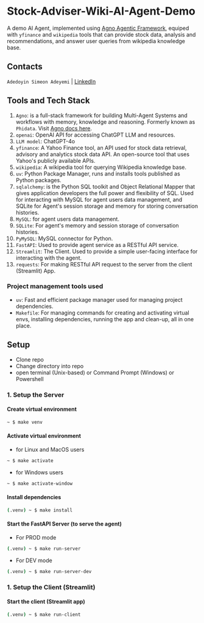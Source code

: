 # Stock-Adviser-Wiki-AI-Agent-Demo

A demo AI Agent, implemented using [Agno Agentic Framework](https://docs.agno.com/), equiped with `yfinance` and `wikipedia` tools that can provide stock data, analysis and recommendations, and answer user queries from wikipedia knowledge base.

## Contacts
`Adedoyin Simeon Adeyemi` | [LinkedIn](https://www.linkedin.com/in/adedoyin-adeyemi-a7827b160/)

## Tools and Tech Stack

1. `Agno`: is a full-stack framework for building Multi-Agent Systems and workflows with memory, knowledge and reasoning. Formerly known as `Phidata`. Visit [Agno docs here](https://docs.agno.com/introduction).
2. `openai`: OpenAI API for accessing ChatGPT LLM and resources.
3. `LLM model`: ChatGPT-4o
4. `yfinance`: A Yahoo Finance tool, an API used for stock data retrieval, advisory and analytics stock data API. An open-source tool that uses Yahoo's publicly available APIs.
5. `wikipedia`: A wikipedia tool for querying Wikipedia knowledge base.
6. `uv`: Python Package Manager, runs and installs tools published as Python packages.
7. `sqlalchemy`: is the Python SQL toolkit and Object Relational Mapper that gives application developers the full power and flexibility of SQL. Used for interacting with MySQL for agent users data management, and SQLite for Agent's session storage and memory for storing conversation histories.
8. `MySQL`: for agent users data management.
9. `SQLite`: For agent's memory and session storage of conversation histories.
10. `PyMySQL`: MySQL connector for Python.
11. `FastAPI`: Used to provide agent service as a RESTful API service.
12. `Streamlit`: The Client. Used to provide a simple user-facing interface for interacting with the agent.
13. `requests`: For making RESTful API request to the server from the client (Streamlit) App.

### Project management tools used
- `uv`: Fast and efficient package manager used for managing project dependencies.
- `Makefile`: For managing commands for creating and activating virtual envs, installing dependencies, running the app and clean-up, all in one place.

## Setup
- Clone repo
- Change directory into repo
- open terminal (Unix-based) or Command Prompt (Windows) or Powershell

### 1. Setup the Server

#### Create virtual environment
```bash
~ $ make venv
```

#### Activate virtual environment
- for Linux and MacOS users
```bash
~ $ make activate
```

- for Windows users
```bash
~ $ make activate-window
```

#### Install dependencies
```bash
(.venv) ~ $ make install
```

#### Start the FastAPI Server (to serve the agent)
- For PROD mode
```bash
(.venv) ~ $ make run-server
```

- For DEV mode
```bash
(.venv) ~ $ make run-server-dev
```

### 1. Setup the Client (Streamlit)

#### Start the client (Streamlit app)
```bash
(.venv) ~ $ make run-client
```
